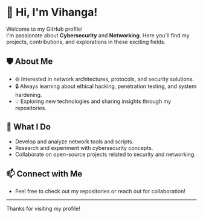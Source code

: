 # 👋 Hi, I'm Vihanga!

Welcome to my GitHub profile!  
I'm passionate about **Cybersecurity** and **Networking**. Here you'll find my projects, contributions, and explorations in these exciting fields.

## 🛡️ About Me
- 🌐 Interested in network architectures, protocols, and security solutions.
- 🔒 Always learning about ethical hacking, penetration testing, and system hardening.
- 💡 Exploring new technologies and sharing insights through my repositories.

## 💼 What I Do
- Develop and analyze network tools and scripts.
- Research and experiment with cybersecurity concepts.
- Collaborate on open-source projects related to security and networking.

## 📫 Connect with Me
- Feel free to check out my repositories or reach out for collaboration!

---

Thanks for visiting my profile!
